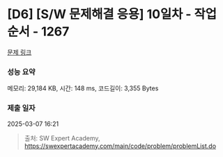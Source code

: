 # [D6] [S/W 문제해결 응용] 10일차 - 작업순서 - 1267 

[문제 링크](https://swexpertacademy.com/main/code/problem/problemDetail.do?contestProbId=AV18TrIqIwUCFAZN) 

### 성능 요약

메모리: 29,184 KB, 시간: 148 ms, 코드길이: 3,355 Bytes

### 제출 일자

2025-03-07 16:21



> 출처: SW Expert Academy, https://swexpertacademy.com/main/code/problem/problemList.do
